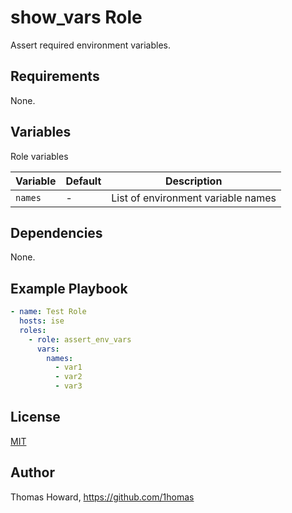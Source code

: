 # show_vars Role

Assert required environment variables.

## Requirements

None.

## Variables

Role variables

| Variable | Default | Description |
| -------- | ------- | ----------- |
| `names`  | -       | List of environment variable names |

## Dependencies

None.

## Example Playbook

```yaml
- name: Test Role
  hosts: ise
  roles:
    - role: assert_env_vars
      vars:
        names:
          - var1
          - var2
          - var3
```

## License

[MIT](https://mit-license.org/)

## Author

Thomas Howard, <https://github.com/1homas>
